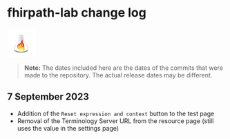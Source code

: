 # fhirpath-lab change log
![](static/Square44x44Logo.scale-150.png "UploadFIG logo")

> **Note:** The dates included here are the dates of the commits that were made to the repository. The actual release dates may be different.

## 7 September 2023
* Addition of the `Reset expression and context` button to the test page
* Removal of the Terminology Server URL from the resource page (still uses the value in the settings page)
